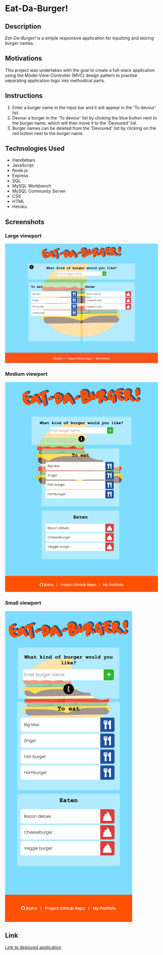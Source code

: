 # Eat-Da-Burger!

## Description 

*Eat-Da-Burger!* is a simple responsive application for inputting and storing burger names.

## Motivations

This project was undertaken with the goal to create a full-stack application using the Model-View-Controller (MVC) design pattern to practise separating application logic into methodical parts. 

## Instructions

1. Enter a burger name in the input bar and it will appear in the 'To devour' list.
2. Devour a burger in the 'To devour' list by clicking the blue button next to the burger name, which will then move it to the 'Devoured' list.
3. Burger names can be deleted from the 'Devoured' list by clicking on the red button next to the burger name. 

## Technologies Used 

- Handlebars
- JavaScript
- Node.js
- Express
- SQL 
- MySQL Workbench
- MySQL Community Server
- CSS 
- HTML
- Heroku

## Screenshots

### Large viewport 

![Eat-Da-Burger application on desktop/laptop screen](public/assets/images/readme/readme-lg.png)

### Medium viewport

![Eat-Da-Burger application on tablet screen](public/assets/images/readme/readme-md.png)

### Small viewport

![Eat-Da-Burger application on mobile screen](public/assets/images/readme/readme-sm.png)

## Link

[Link to deployed application](https://jkaho-burger.herokuapp.com/)
